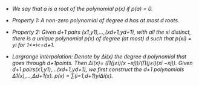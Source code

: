 - *We say that a is a root of the polynomial p(x) if p(a) = 0.* 

- *Property 1: A non-zero polynomial of degree d has at most d roots.*
- *Property 2: Given d+1 pairs (x1,y1),...,(xd+1,yd+1), with all the xi distinct, there is a unique polynomial p(x) of degree (at most) d such that p(xi) = yi for 1<=i<=d+1.*

- *Largrange interpolation: Denote by Δi(x) the degree d polynomial that goes through d+1points. Then Δi(x)= (∏(j≠i)(x −xj))/(∏(j≠i)(xi −xj)). Given d+1 pairs(x1,y1),...(xd+1,yd+1), we first construct the d+1 polynomials Δ1(x),...,Δd+1(x). p(x) = ∑(i=1,d+1)yiΔi(x).*